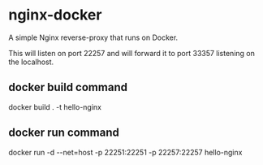 # nginx-docker
A simple Nginx reverse-proxy that runs on Docker.

This will listen on port 22257 and will forward it to port 33357 listening on the localhost.

## docker build command
docker build . -t hello-nginx

## docker run command
docker run -d --net=host -p 22251:22251 -p 22257:22257 hello-nginx
